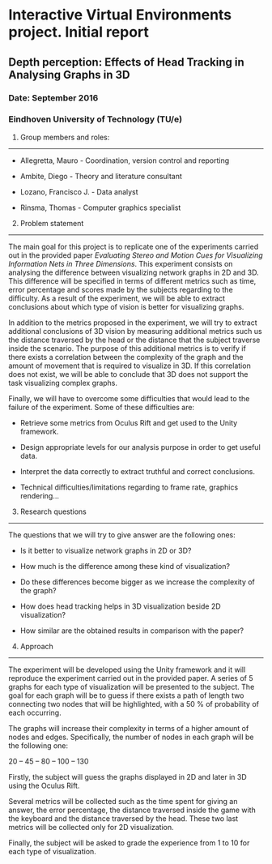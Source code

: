 Interactive Virtual Environments project. Initial report
========================================================

Depth perception: Effects of Head Tracking in Analysing Graphs in 3D
--------------------------------------------------------------------

### Date: September 2016

### Eindhoven University of Technology (TU/e)

1. Group members and roles:
---------------------------

-   Allegretta, Mauro - Coordination, version control and reporting

-   Ambite, Diego - Theory and literature consultant

-   Lozano, Francisco J. - Data analyst

-   Rinsma, Thomas - Computer graphics specialist

2. Problem statement
--------------------

The main goal for this project is to replicate one of the experiments carried out in the provided paper *Evaluating Stereo and Motion Cues for Visualizing Information Nets in Three Dimensions*. This experiment consists on analysing the difference between visualizing network graphs in 2D and 3D. This difference will be specified in terms of different metrics such as time, error percentage and scores made by the subjects regarding to the difficulty. As a result of the experiment, we will be able to extract conclusions about which type of vision is better for visualizing graphs.

In addition to the metrics proposed in the experiment, we will try to extract additional conclusions of 3D vision by measuring additional metrics such us the distance traversed by the head or the distance that the subject traverse inside the scenario. The purpose of this additional metrics is to verify if there exists a correlation between the complexity of the graph and the amount of movement that is required to visualize in 3D. If this correlation does not exist, we will be able to conclude that 3D does not support the task visualizing complex graphs.

Finally, we will have to overcome some difficulties that would lead to the failure of the experiment. Some of these difficulties are:

-   Retrieve some metrics from Oculus Rift and get used to the Unity framework.

-   Design appropriate levels for our analysis purpose in order to get useful data.

-   Interpret the data correctly to extract truthful and correct conclusions.

-   Technical difficulties/limitations regarding to frame rate, graphics rendering...

3. Research questions
---------------------

The questions that we will try to give answer are the following ones:

-   Is it better to visualize network graphs in 2D or 3D?

-   How much is the difference among these kind of visualization?

-   Do these differences become bigger as we increase the complexity of the graph?

-   How does head tracking helps in 3D visualization beside 2D visualization?

-   How similar are the obtained results in comparison with the paper?

4. Approach
-----------

The experiment will be developed using the Unity framework and it will reproduce the experiment carried out in the provided paper. A series of 5 graphs for each type of visualization will be presented to the subject. The goal for each graph will be to guess if there exists a path of length two connecting two nodes that will be highlighted, with a 50 % of probability of each occurring.

The graphs will increase their complexity in terms of a higher amount of nodes and edges. Specifically, the number of nodes in each graph will be the following one:

20 – 45 – 80 – 100 – 130

Firstly, the subject will guess the graphs displayed in 2D and later in 3D using the Oculus Rift.

Several metrics will be collected such as the time spent for giving an answer, the error percentage, the distance traversed inside the game with the keyboard and the distance traversed by the head. These two last metrics will be collected only for 2D visualization.

Finally, the subject will be asked to grade the experience from 1 to 10 for each type of visualization.
